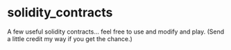 # solidity_contracts

A few useful solidity contracts... feel free to use and modify and play.
(Send a little credit my way if you get the chance.)